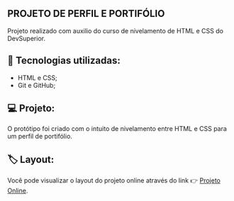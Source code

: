 ## PROJETO DE PERFIL E PORTIFÓLIO

Projeto realizado com auxilio do curso de nivelamento de HTML e CSS do DevSuperior.

## :rocket: Tecnologias utilizadas:
- HTML e CSS;
- Git e GitHub;

## :computer: Projeto:

O protótipo foi criado com o intuito de nivelamento entre HTML e CSS para um perfil de portifólio.

## 🏷️ Layout:

Você pode visualizar o layout do projeto online através do link 👉 [Projeto Online](https://jessica-pimentel.github.io/profile-project). 

